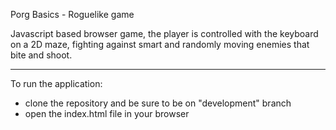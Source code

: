 Porg Basics - Roguelike game

Javascript based browser game, the player is controlled with the keyboard on a 2D
maze, fighting against smart and randomly moving enemies that bite and shoot.

---

To run the application:

- clone the repository and be sure to be on "development" branch
- open the index.html file in your browser
